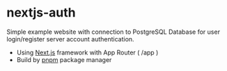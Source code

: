 # nextjs-auth

Simple example website with connection to PostgreSQL Database for user login/register server account authentication.

* Using [Next.js](https://nextjs.org/docs) framework with App Router ( /app )
* Build by [pnpm](https://pnpm.io/) package manager
